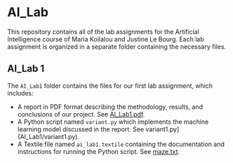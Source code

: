 # AI_Lab
This repository contains all of the lab assignments for the Artificial Intelligence course of Maria Koilalou and Justine Le Bourg. 
Each lab assignment is organized in a separate folder containing the necessary files.


## AI_Lab 1

The `AI_Lab1` folder contains the files for our first lab assignment, which includes:

- A report in PDF format describing the methodology, results, and conclusions of our project. See [AI_Lab1.pdf](AI_Lab1/AI_Lab1.pdf).
- A Python script named `variant.py` which implements the machine learning model discussed in the report. See variant1.py](AI_Lab1/variant1.py).
- A Textile file named `ai_lab1.textile` containing the documentation and instructions for running the Python script. See [maze.txt](AI_Lab1/maze.txt).

